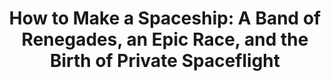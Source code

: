 ---
layout: book
title: "How to Make a Spaceship: A Band of Renegades, an Epic Race, and the Birth of Private Spaceflight"
image_path: /images/books/how-to-make-a-spaceship.jpg
---